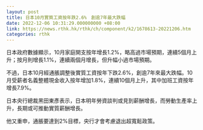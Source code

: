 ```yaml
---
layout: post
title: 日本10月實質工資按年跌2.6%　創逾7年最大跌幅
date: 2022-12-06 10:31:29.000000000 +08:00
link: https://news.rthk.hk/rthk/ch/component/k2/1678613-20221206.htm
categories: rthk
---
```


日本政府數據顯示，10月家庭開支按年增長1.2%，略高過市場預期，連續5個月上升；按月則增長1.1%，連續兩個月增長，但升幅小過市場預期。

不過，日本10月經通脹調整後實質工資按年下跌2.6%，創逾7年來最大跌幅。10月受薪者名義整體現金收入按年增加1.8%，連續10個月上升，其中加班工資按年增長7.9%。

日本央行總裁黑田東彥表示，日本明年勞資談判或見到薪酬增長，而勞動生產率上升，長期或可推動實質薪酬增長。

他又重申，通脹要達到2%目標，央行才會考慮退出超寬鬆政策。
